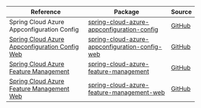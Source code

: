 | Reference | Package | Source |
|---|---|---|
|Spring Cloud Azure Appconfiguration Config|[spring-cloud-azure-appconfiguration-config](https://repo1.maven.org/maven2/com/azure/spring/spring-cloud-azure-appconfiguration-config)|[GitHub](https://github.com/Azure/azure-sdk-for-java/blob/main/sdk/spring/spring-cloud-azure-appconfiguration-config)|
|[Spring Cloud Azure Appconfiguration Config Web](spring-cloud-appconfiguration-config-web-readme.md)|[spring-cloud-azure-appconfiguration-config-web](https://repo1.maven.org/maven2/com/azure/spring/spring-cloud-azure-appconfiguration-config-web)|[GitHub](https://github.com/Azure/azure-sdk-for-java/blob/main/sdk/spring/spring-cloud-azure-appconfiguration-config-web)|
|[Spring Cloud Azure Feature Management](spring-cloud-feature-management-readme.md)|[spring-cloud-azure-feature-management](https://repo1.maven.org/maven2/com/azure/spring/spring-cloud-azure-feature-management)|[GitHub](https://github.com/Azure/azure-sdk-for-java/blob/main/sdk/spring/spring-cloud-azure-feature-management)|
|[Spring Cloud Azure Feature Management Web](spring-cloud-feature-management-web-readme.md)|[spring-cloud-azure-feature-management-web](https://repo1.maven.org/maven2/com/azure/spring/spring-cloud-azure-feature-management-web)|[GitHub](https://github.com/Azure/azure-sdk-for-java/blob/main/sdk/spring/spring-cloud-azure-feature-management-web)|
